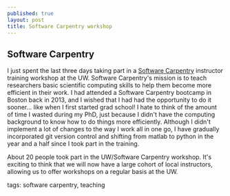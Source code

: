 ```yaml
---
published: true
layout: post
title: Software Carpentry workshop
---
```


## Software Carpentry

I just spent the last three days taking part in a [Software Carpentry](http://software-carpentry.org/) instructor training workshop at the UW. Software Carpentry's mission is to teach researchers basic scientific computing skills to help them become more efficient in their work. I had attended a Software Carpentry bootcamp in Boston back in 2013, and I wished that I had had the opportunity to do it sooner... like when I first started grad school! I hate to think of the amount of time I wasted during my PhD, just because I didn't have the computing background to know how to do things more efficiently. Although I didn't implement a lot of changes to the way I work all in one go, I have gradually incorporated git version control and shifting from matlab to python in the year and a half since I took part in the training. 

About 20 people took part in the UW/Software Carpentry workshop. It's exciting to think that we will now have a large cohort of local instructors, allowing us to offer workshops on a regular basis at the UW.

tags: software carpentry, teaching
